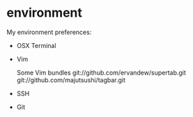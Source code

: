 environment
===========

My environment preferences:

* OSX Terminal

* Vim

  Some Vim bundles
  git://github.com/ervandew/supertab.git
  git://github.com/majutsushi/tagbar.git

* SSH

* Git
